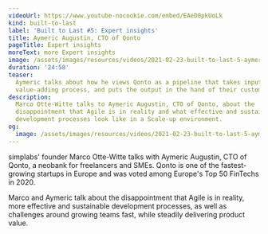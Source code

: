 ```yaml
---
videoUrl: https://www.youtube-nocookie.com/embed/EAeD0pkUoLk
kind: built-to-last
label: 'Built to Last #5: Expert insights'
title: Aymeric Augustin, CTO of Qonto
pageTitle: Expert insights
moreText: more Expert insights
image: /assets/images/resources/videos/2021-02-23-built-to-last-5-aymeric-augustin/aymeric.jpg
duration: '24:58'
teaser:
  Aymeric talks about how he views Qonto as a pipeline that takes input, runs a
  value-adding process, and puts the output in the hand of their customers.
description:
  Marco Otte-Witte talks to Aymeric Augustin, CTO of Qonto, about the
  disappointment that Agile is in reality and what effective and sustainable
  development processes look like in a Scale-up environment.
og:
  image: /assets/images/resources/videos/2021-02-23-built-to-last-5-aymeric-augustin/og-image.png
---
```


simplabs' founder Marco Otte-Witte talks with Aymeric Augustin, CTO of Qonto, a
neobank for freelancers and SMEs. Qonto is one of the fastest-growing startups
in Europe and was voted among Europe's Top 50 FinTechs in 2020.

Marco and Aymeric talk about the disappointment that Agile is in reality, more
effective and sustainable development processes, as well as challenges around
growing teams fast, while steadily delivering product value.
